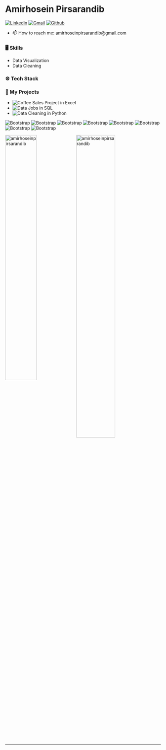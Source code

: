 # Amirhosein Pirsarandib
[![Linkedin](https://img.shields.io/badge/-LinkedIn-blue?style=flat&logo=Linkedin&logoColor=white)](https://www.linkedin.com/in/amirhoseinpirsarandib/)
[![Gmail](https://img.shields.io/badge/-Gmail-c14438?style=flat&logo=Gmail&logoColor=white)](mailto:amirhoseinpirsarandib@gmail.com)
[![Github](https://img.shields.io/github/followers/hejazizo?label=Follow&style=social)](https://github.com/amirhoseinpirsarandib)


- 📫 How to reach me: amirhoseinpirsarandib@gmail.com


### 🖥 Skills

- Data Visualization
- Data Cleaning
### ⚙️ Tech Stack


### 🚀 My Projects

- ![Coffee Sales Project in Excel]([https://github.com/amirhoseinReal/excel-project-coffee-sales-main/blob/main/dashbord.jpg](https://github.com/amirhoseinpirsarandib/excel-project-coffee-sales-main))
- ![Data Jobs in SQL]([[https://github.com/amirhoseinReal/excel-project-coffee-sales-main/blob/main/dashbord.jpg](https://github.com/amirhoseinpirsarandib/excel-project-coffee-sales-main)](https://github.com/amirhoseinpirsarandib/sql_project_data_jobs))
- ![Data Cleaning in Python]([[[https://github.com/amirhoseinReal/excel-project-coffee-sales-main/blob/main/dashbord.jpg](https://github.com/amirhoseinpirsarandib/excel-project-coffee-sales-main)](https://github.com/amirhoseinpirsarandib/sql_project_data_jobs)](https://github.com/amirhoseinpirsarandib/Python_Data_Cleaning))


![Bootstrap](https://img.shields.io/badge/-Python-05122A?style=flat-square&logo=Python&color=353535)   ![Bootstrap](https://img.shields.io/badge/-PostgreSQL-05122A?style=flat-square&logo=PostgreSQL&color=353535) ![Bootstrap](https://img.shields.io/badge/-Pandas-05122A?style=flat-square&logo=Pandas&color=353535) ![Bootstrap](https://img.shields.io/badge/-Numpy-05122A?style=flat-square&logo=Numpy&color=353535) ![Bootstrap](https://img.shields.io/badge/-Matplotlib-05122A?style=flat-square&logo=Matplotlib&color=353535)  ![Bootstrap](https://img.shields.io/badge/-Visual%20Studio%20Code-05122A?style=flat-square&logo=Visual-Studio-Code&color=353535)  ![Bootstrap](https://img.shields.io/badge/-Excel-05122A?style=flat-square&logo=Excel&color=353535)  ![Bootstrap](https://img.shields.io/badge/-Powerbi-05122A?style=flat-square&logo=Power-bi&color=353535)

<div>
  <img width="45%" align="left" src="https://github-readme-stats.vercel.app/api/top-langs?username=amirhoseinpirsarandib&show_icons=true&locale=en&layout=compact" alt="amirhoseinpirsarandib" />
  <img width="50%"  src="https://github-readme-streak-stats.herokuapp.com/?user=amirhoseinpirsarandib&" alt="amirhoseinpirsarandib" />
</div>


---

